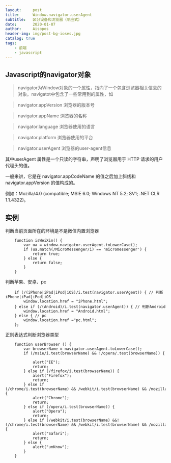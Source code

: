 ```yaml
---
layout:     post
title:      Window.navigator.userAgent
subtitle:   区分设备和浏览器（响应式）
date:       2020-01-07
author:     Aisopos
header-img: img/post-bg-ioses.jpg
catalog: true
tags:
    - 前端
    - javascript
---
```


## Javascript的navigator对象

> navigator为Window对象的一个属性，指向了一个包含浏览器相关信息的对象。navigatot中包含了一些常用到的属性，如

> navigator.appVersion 浏览器的版本号 

> navigator.appName 浏览器的名称 

> navigator.language 浏览器使用的语言 

> navigator.platform 浏览器使用的平台 

> navigator.userAgent 浏览器的user-agent信息

其中userAgent 属性是一个只读的字符串，声明了浏览器用于 HTTP 请求的用户代理头的值。

一般来讲，它是在 navigator.appCodeName 的值之后加上斜线和 navigator.appVersion 的值构成的。

例如：Mozilla/4.0 (compatible; MSIE 6.0; Windows NT 5.2; SV1; .NET CLR 1.1.4322)。

## 实例

判断当前页面所在的环境是不是微信内置浏览器

        function isWeiXin() {
            var ua = window.navigator.userAgent.toLowerCase();
            if (ua.match(/MicroMessenger/i) == 'micromessenger') {
                return true;
            } else {
                return false;
            }
        }

判断苹果、安卓、pc

        if (/(iPhone|iPad|iPod|iOS)/i.test(navigator.userAgent)) { // 判断iPhone|iPad|iPod|iOS
            window.location.href = "iPhone.html";
        } else if (/(Android)/i.test(navigator.userAgent)) { // 判断Android
            window.location.href = "Android.html";
        } else { // pc
            window.location.href ="pc.html";
        };

正则表达式判断浏览器类型

        function userBrowser () { 
            var browserName = navigator.userAgent.toLowerCase();   
            if (/msie/i.test(browserName) && !/opera/.test(browserName)) {   
                alert("IE");
                return;
            } else if (/firefox/i.test(browserName)) {   
                alert("Firefox");
                return;
            } else if (/chrome/i.test(browserName) && /webkit/i.test(browserName) && /mozilla/i.test(browserName)) {   
                alert("Chrome");
                return;
            } else if (/opera/i.test(browserName)) { 
                alert("Opera");
                return;
            } else if (/webkit/i.test(browserName) &&!(/chrome/i.test(browserName) && /webkit/i.test(browserName) && /mozilla/i.test(browserName))) {
                alert("Safari");
                return;
            } else {
                alert("unKnow");
            }
        }
